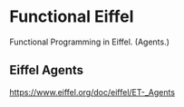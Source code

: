 # Functional Eiffel
Functional Programming in Eiffel. (Agents.)

## Eiffel Agents
https://www.eiffel.org/doc/eiffel/ET-_Agents
